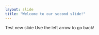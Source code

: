 ```yaml
---
layout: slide
title: "Welcome to our second slide!"
---
```


Test new slide
Use the left arrow to go back!
